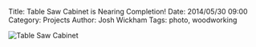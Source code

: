 ﻿Title: Table Saw Cabinet is Nearing Completion!
Date: 2014/05/30 09:00
Category: Projects
Author: Josh Wickham
Tags: photo, woodworking

![Table Saw Cabinet]({filename}/images/10173696101524481808596707743689260795362678n-2.jpg)
